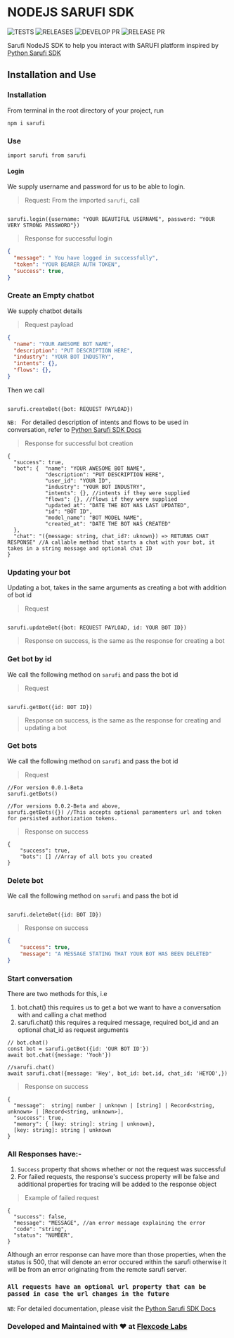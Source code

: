 # NODEJS SARUFI SDK

![TESTS](https://github.com/flexcodelabs/sarufi/actions/workflows/develop.yml/badge.svg)
![RELEASES](https://github.com/flexcodelabs/sarufi/actions/workflows/main.yml/badge.svg)
![DEVELOP PR](https://github.com/flexcodelabs/sarufi/actions/workflows/develop-pr.yml/badge.svg)
![RELEASE PR](https://github.com/flexcodelabs/sarufi/actions/workflows/main-pr.yml/badge.svg)

Sarufi NodeJS SDK to help you interact with SARUFI platform inspired by [Python Sarufi SDK](https://github.com/Neurotech-HQ/sarufi-python-sdk)

## Installation and Use

### Installation

From terminal in the root directory of your project, run

```
npm i sarufi
```

### Use

`import sarufi from sarufi`

#### Login

We supply username and password for us to be able to login.

> Request: From the imported `sarufi`, call

```JS

sarufi.login({username: "YOUR BEAUTIFUL USERNAME", password: "YOUR VERY STRONG PASSWORD"})

```

> Response for successful login

```JSON
{
  "message": " You have logged in successfully",
  "token": "YOUR BEARER AUTH TOKEN",
  "success": true,
}
```

### Create an Empty chatbot

We supply chatbot details

> Request payload

```JSON
{
  "name": "YOUR AWESOME BOT NAME",
  "description": "PUT DESCRIPTION HERE",
  "industry": "YOUR BOT INDUSTRY",
  "intents": {},
  "flows": {},
}
```

Then we call

```JS

sarufi.createBot({bot: REQUEST PAYLOAD})

```

`NB: ` For detailed description of intents and flows to be used in conversation, refer to [Python Sarufi SDK Docs](https://docs.sarufi.io/docs/Getting%20started%20/create-a-simple-chatbot#help-me-order-a-pizza-intent)

> Response for successful bot creation

```JSONC
{
  "success": true,
  "bot": {  "name": "YOUR AWESOME BOT NAME",
            "description": "PUT DESCRIPTION HERE",
            "user_id": "YOUR ID",
            "industry": "YOUR BOT INDUSTRY",
            "intents": {}, //intents if they were supplied
            "flows": {}, //flows if they were supplied
            "updated_at": "DATE THE BOT WAS LAST UPDATED",
            "id": "BOT ID",
            "model_name": "BOT MODEL NAME",
            "created_at": "DATE THE BOT WAS CREATED"
  },
  "chat": "({message: string, chat_id?: uknown}) => RETURNS CHAT RESPONSE" //A callable method that starts a chat with your bot, it takes in a string message and optional chat ID
}
```

### Updating your bot

Updating a bot, takes in the same arguments as creating a bot with addition of bot id

> Request

```JS

sarufi.updateBot({bot: REQUEST PAYLOAD, id: YOUR BOT ID})

```

> Response on success, is the same as the response for creating a bot

### Get bot by id

We call the following method on `sarufi` and pass the bot id

> Request

```JS

sarufi.getBot({id: BOT ID})

```

> Response on success, is the same as the response for creating and updating a bot

### Get bots

We call the following method on `sarufi` and pass the bot id

> Request

```JS
//For version 0.0.1-Beta
sarufi.getBots()

//For versions 0.0.2-Beta and above,
sarufi.getBots({}) //This accepts optional paramemters url and token for persisted authorization tokens.

```

> Response on success

```JSONC
{
    "success": true,
    "bots": [] //Array of all bots you created
}

```

### Delete bot

We call the following method on `sarufi` and pass the bot id

```JS

sarufi.deleteBot({id: BOT ID})

```

> Response on success

```JSON
{
    "success": true,
    "message": "A MESSAGE STATING THAT YOUR BOT HAS BEEN DELETED"
}
```

### Start conversation

There are two methods for this, i.e

1. bot.chat() this requires us to get a bot we want to have a conversation with and calling a chat method
2. sarufi.chat() this requires a required message, required bot_id and an optional chat_id as request arguments

```JS
// bot.chat()
const bot = sarufi.getBot({id: 'OUR BOT ID'})
await bot.chat({message: 'Yooh'})

//sarufi.chat()
await sarufi.chat({message: 'Hey', bot_id: bot.id, chat_id: 'HEYOO',})

```

> Response on success

```JSONC
{
  "message":  string| number | unknown | [string] | Record<string, unknown> | [Record<string, unknown>],
  "success": true,
  "memory": { [key: string]: string | unknown},
  [key: string]: string | unknown
}
```

### All Responses have:-

1. `Success` property that shows whether or not the request was successful
2. For failed requests, the response's success property will be false and additional properties for tracing will be added to the response object

> Example of failed request

```JSONC
{
  "success": false,
  "message": "MESSAGE", //an error message explaining the error
  "code": "string",
  "status": "NUMBER",
}
```

Although an error response can have more than those properties, when the status is 500, that will denote an error occured within the sarufi otherwise it will be from an error originating from the remote sarufi server.

### `All requests have an optional url property that can be passed in case the url changes in the future`

`NB`: For detailed documentation, please visit the [Python Sarufi SDK Docs](https://docs.sarufi.io/)

### Developed and Maintained with ❤️ at [Flexcode Labs](https://flexcodelabs.com)
